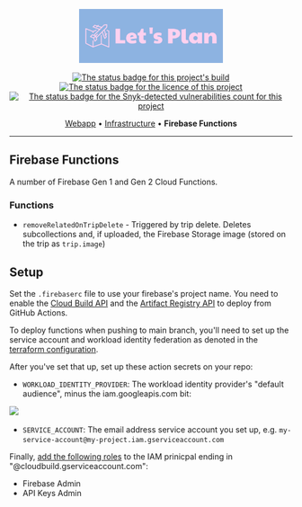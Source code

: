 <p align="center">
  <a href="https://lets-plan.ninja">
    <img src="https://raw.githubusercontent.com/dylmye/lets-plan/main/logo.png" alt="Let's Plan logo" height="96">
  </a>
</p>

<p align="center">
  <a href="https://github.com/dylmye/lets-plan-firebase-functions/actions/workflows/deploy-firebase-functions.yml"><img alt="The status badge for this project's build" src="https://img.shields.io/github/actions/workflow/status/dylmye/lets-plan-firebase-functions/deploy-firebase-functions.yml?logo=github"></a>
  <a href="https://github.com/dylmye/lets-plan-firebase-functions/blob/main/LICENSE"><img alt="The status badge for the licence of this project" src="https://img.shields.io/github/license/dylmye/lets-plan-firebase-functions"></a>
  <a href="https://snyk.io"><img alt="The status badge for the Snyk-detected vulnerabilities count for this project" src="https://img.shields.io/snyk/vulnerabilities/github/dylmye/lets-plan-firebase-functions?logo=snyk"></a>
</p>

<p align="center">
    <a href="">Webapp</a> •
    <a href="">Infrastructure</a> •
    <strong>Firebase Functions</strong>
</p>

---

## Firebase Functions

A number of Firebase Gen 1 and Gen 2 Cloud Functions.

### Functions

-   `removeRelatedOnTripDelete` - Triggered by trip delete. Deletes subcollections and, if uploaded, the Firebase Storage image (stored on the trip as `trip.image`)

## Setup

Set the `.firebaserc` file to use your firebase's project name. You need to enable the [Cloud Build API](https://console.cloud.google.com/apis/library/cloudbuild.googleapis.com) and the [Artifact Registry API](https://console.cloud.google.com/apis/library/artifactregistry.googleapis.com) to deploy from GitHub Actions.

To deploy functions when pushing to main branch, you'll need to set up the service account and workload identity federation as denoted in the [terraform configuration](https://github.com/dylmye/lets-plan-infra).

After you've set that up, set up these action secrets on your repo:

-   `WORKLOAD_IDENTITY_PROVIDER`: The workload identity provider's "default audience", minus the iam.googleapis.com bit:

![](https://user-images.githubusercontent.com/7024578/213885829-f4d8dd4c-5ab0-4b1f-843e-2baaa9cc6f55.png)

-   `SERVICE_ACCOUNT`: The email address service account you set up, e.g. `my-service-account@my-project.iam.gserviceaccount.com`

Finally, [add the following roles](https://cloud.google.com/build/docs/deploying-builds/deploy-firebase#required_iam_permissions) to the IAM prinicpal ending in "@cloudbuild.gserviceaccount.com":

-   Firebase Admin
-   API Keys Admin
